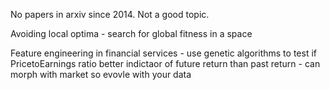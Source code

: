 No papers in arxiv since 2014. Not a good topic. 

Avoiding local optima - search for global fitness in a space

Feature engineering in financial services - use genetic algorithms to test if PricetoEarnings ratio better indictaor of future return than past return - can morph with market so evovle with your data

